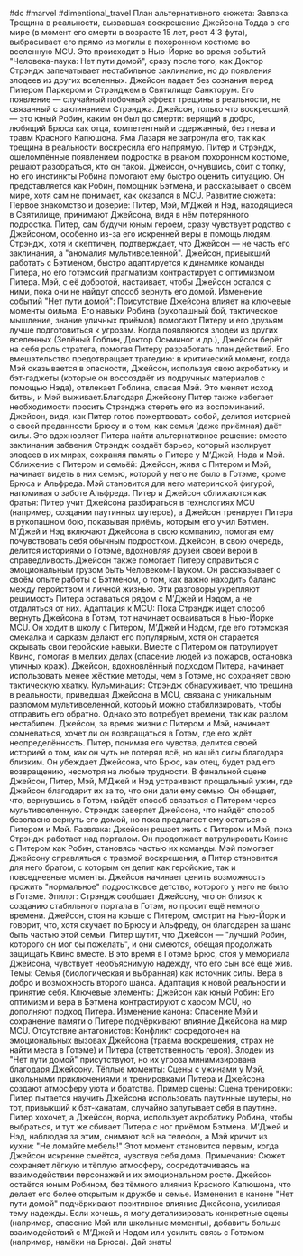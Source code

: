 #dc #marvel #dimentional_travel 
План альтернативного сюжета:
Завязка:
Трещина в реальности, вызвавшая воскрешение Джейсона Тодда в его мире (в момент его смерти в возрасте 15 лет, рост 4'3 фута), выбрасывает его прямо из могилы в похоронном костюме во вселенную MCU. Это происходит в Нью-Йорке во время событий "Человека-паука: Нет пути домой", сразу после того, как Доктор Стрэндж запечатывает нестабильное заклинание, но до появления злодеев из других вселенных. Джейсон падает без сознания перед Питером Паркером и Стрэнджем в Святилище Санкторум. Его появление — случайный побочный эффект трещины в реальности, не связанный с заклинанием Стрэнджа.
Джейсон, только что воскресший, — это юный Робин, каким он был до смерти: верящий в добро, любящий Брюса как отца, компетентный и сдержанный, без гнева и травм Красного Капюшона. Яма Лазаря не затронула его, так как трещина в реальности воскресила его напрямую. Питер и Стрэндж, ошеломлённые появлением подростка в рваном похоронном костюме, решают разобраться, кто он такой. Джейсон, очнувшись, сбит с толку, но его инстинкты Робина помогают ему быстро оценить ситуацию. Он представляется как Робин, помощник Бэтмена, и рассказывает о своём мире, хотя сам не понимает, как оказался в MCU.
Развитие сюжета:
Первое знакомство и доверие:
Питер, Мэй, М’Джей и Нэд, находящиеся в Святилище, принимают Джейсона, видя в нём потерянного подростка. Питер, сам будучи юным героем, сразу чувствует родство с Джейсоном, особенно из-за его искренней веры в помощь людям. Стрэндж, хотя и скептичен, подтверждает, что Джейсон — не часть его заклинания, а "аномалия мультивселенной". Джейсон, привыкший работать с Бэтменом, быстро адаптируется к динамике команды Питера, но его готэмский прагматизм контрастирует с оптимизмом Питера. Мэй, с её добротой, настаивает, чтобы Джейсон остался с ними, пока они не найдут способ вернуть его домой.
Изменение событий "Нет пути домой":
Присутствие Джейсона влияет на ключевые моменты фильма. Его навыки Робина (рукопашный бой, тактическое мышление, знание уличных приёмов) помогают Питеру и его друзьям лучше подготовиться к угрозам. Когда появляются злодеи из других вселенных (Зелёный Гоблин, Доктор Осьминог и др.), Джейсон берёт на себя роль стратега, помогая Питеру разработать план действий. Его вмешательство предотвращает трагедию: в критический момент, когда Мэй оказывается в опасности, Джейсон, используя свою акробатику и бэт-гаджеты (которые он воссоздаёт из подручных материалов с помощью Нэда), отвлекает Гоблина, спасая Мэй. Это меняет исход битвы, и Мэй выживает.Благодаря Джейсону Питер также избегает необходимости просить Стрэнджа стереть его из воспоминаний. Джейсон, видя, как Питер готов пожертвовать собой, делится историей о своей преданности Брюсу и о том, как семья (даже приёмная) даёт силы. Это вдохновляет Питера найти альтернативное решение: вместо заклинания забвения Стрэндж создаёт барьер, который изолирует злодеев в их мирах, сохраняя память о Питере у М’Джей, Нэда и Мэй.
Сближение с Питером и семьёй:
Джейсон, живя с Питером и Мэй, начинает видеть в них семью, которой у него не было в Готэме, кроме Брюса и Альфреда. Мэй становится для него материнской фигурой, напоминая о заботе Альфреда. Питер и Джейсон сближаются как братья: Питер учит Джейсона разбираться в технологиях MCU (например, создании паутинных шутеров), а Джейсон тренирует Питера в рукопашном бою, показывая приёмы, которым его учил Бэтмен. М’Джей и Нэд включают Джейсона в свою компанию, помогая ему почувствовать себя обычным подростком. Джейсон, в свою очередь, делится историями о Готэме, вдохновляя друзей своей верой в справедливость.Джейсон также помогает Питеру справиться с эмоциональным грузом быть Человеком-Пауком. Он рассказывает о своём опыте работы с Бэтменом, о том, как важно находить баланс между геройством и личной жизнью. Эти разговоры укрепляют решимость Питера оставаться рядом с М’Джей и Нэдом, а не отдаляться от них.
Адаптация к MCU:
Пока Стрэндж ищет способ вернуть Джейсона в Готэм, тот начинает осваиваться в Нью-Йорке MCU. Он ходит в школу с Питером, М’Джей и Нэдом, где его готэмская смекалка и сарказм делают его популярным, хотя он старается скрывать свои геройские навыки. Вместе с Питером он патрулирует Квинс, помогая в мелких делах (спасение людей из пожаров, остановка уличных краж). Джейсон, вдохновлённый подходом Питера, начинает использовать менее жёсткие методы, чем в Готэме, но сохраняет свою тактическую хватку.
Кульминация:
Стрэндж обнаруживает, что трещина в реальности, приведшая Джейсона в MCU, связана с уникальным разломом мультивселенной, который можно стабилизировать, чтобы отправить его обратно. Однако это потребует времени, так как разлом нестабилен. Джейсон, за время жизни с Питером и Мэй, начинает сомневаться, хочет ли он возвращаться в Готэм, где его ждёт неопределённость. Питер, понимая его чувства, делится своей историей о том, как он чуть не потерял всё, но нашёл силы благодаря близким. Он убеждает Джейсона, что Брюс, как отец, будет рад его возвращению, несмотря на любые трудности.
В финальной сцене Джейсон, Питер, Мэй, М’Джей и Нэд устраивают прощальный ужин, где Джейсон благодарит их за то, что они дали ему семью. Он обещает, что, вернувшись в Готэм, найдёт способ связаться с Питером через мультивселенную. Стрэндж заверяет Джейсона, что найдёт способ безопасно вернуть его домой, но пока предлагает ему остаться с Питером и Мэй.
Развязка:
Джейсон решает жить с Питером и Мэй, пока Стрэндж работает над порталом. Он продолжает патрулировать Квинс с Питером как Робин, становясь частью их команды. Мэй помогает Джейсону справляться с травмой воскрешения, а Питер становится для него братом, с которым он делит как геройские, так и повседневные моменты. Джейсон начинает ценить возможность прожить "нормальное" подростковое детство, которого у него не было в Готэме.
Эпилог:
Стрэндж сообщает Джейсону, что он близок к созданию стабильного портала в Готэм, но просит ещё немного времени. Джейсон, стоя на крыше с Питером, смотрит на Нью-Йорк и говорит, что, хотя скучает по Брюсу и Альфреду, он благодарен за шанс быть частью этой семьи. Питер шутит, что Джейсон — "лучший Робин, которого он мог бы пожелать", и они смеются, обещая продолжать защищать Квинс вместе. В это время в Готэме Брюс, стоя у мемориала Джейсона, чувствует необъяснимую надежду, что его сын всё ещё жив.
Темы:
Семья (биологическая и выбранная) как источник силы.
Вера в добро и возможность второго шанса.
Адаптация к новой реальности и принятие себя.
Ключевые элементы:
Джейсон как юный Робин: Его оптимизм и вера в Бэтмена контрастируют с хаосом MCU, но дополняют подход Питера.
Изменение канона: Спасение Мэй и сохранение памяти о Питере подчёркивают влияние Джейсона на мир MCU.
Отсутствие антагонистов: Конфликт сосредоточен на эмоциональных вызовах Джейсона (травма воскрешения, страх не найти места в Готэме) и Питера (ответственность героя). Злодеи из "Нет пути домой" присутствуют, но их угроза минимизирована благодаря Джейсону.
Тёплые моменты: Сцены с ужинами у Мэй, школьными приключениями и тренировками Питера и Джейсона создают атмосферу уюта и братства.
Пример сцены:
Сцена тренировки:
Питер пытается научить Джейсона использовать паутинные шутеры, но тот, привыкший к бэт-канатам, случайно запутывает себя в паутине. Питер хохочет, а Джейсон, ворча, использует акробатику Робина, чтобы выбраться, и тут же сбивает Питера с ног приёмом Бэтмена. М’Джей и Нэд, наблюдая за этим, снимают всё на телефон, а Мэй кричит из кухни: "Не ломайте мебель!" Этот момент становится первым, когда Джейсон искренне смеётся, чувствуя себя дома.
Примечания:
Сюжет сохраняет лёгкую и тёплую атмосферу, сосредотачиваясь на взаимодействии персонажей и их эмоциональном росте.
Джейсон остаётся юным Робином, без тёмного влияния Красного Капюшона, что делает его более открытым к дружбе и семье.
Изменения в каноне "Нет пути домой" подчёркивают позитивное влияние Джейсона, усиливая тему надежды.
Если хочешь, я могу детализировать конкретные сцены (например, спасение Мэй или школьные моменты), добавить больше взаимодействий с М’Джей и Нэдом или усилить связь с Готэмом (например, намёки на Брюса). Дай знать!
